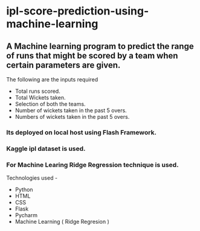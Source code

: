 # ipl-score-prediction-using-machine-learning
## A Machine learning program to predict the range of runs that might be scored by a team when certain parameters are given.

The following are the inputs required
* Total runs scored.
* Total Wickets taken.
* Selection of both the teams.
* Number of wickets taken in the past 5 overs. 
* Numbers of wickets taken in the past 5 overs. 

### Its deployed on local host using Flash Framework.
### Kaggle ipl dataset is used.
### For Machine Learing Ridge Regression technique is used.

Technologies used -
* Python
* HTML
* CSS
* Flask
* Pycharm
* Machine Learning ( Ridge Regresion )
